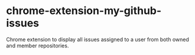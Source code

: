 chrome-extension-my-github-issues
=================================

Chrome extension to display all issues assigned to a user from both owned and member repositories.
